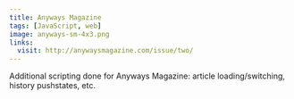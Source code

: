 ```yaml
---
title: Anyways Magazine
tags: [JavaScript, web]
image: anyways-sm-4x3.png
links:
  visit: http://anywaysmagazine.com/issue/two/
---
```

Additional scripting done for Anyways Magazine: article loading/switching, history pushstates, etc.
